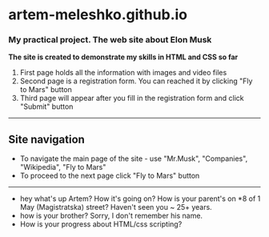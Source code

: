 # artem-meleshko.github.io
### My practical project. The web site about Elon Musk
**The site is created to demonstrate my skills in HTML and CSS so far**
1. First page holds all the information with images and video files
2. Second page is a registration form. You can reached it by clicking "Fly to Mars" button
3. Third page will appear after you fill in the registration form and click "Submit" button
___
## Site navigation
- To navigate the main page of the site - use "Mr.Musk", "Companies", "Wikipedia", "Fly to Mars"
- To proceed to the next page click "Fly to Mars" button

---
- hey what's up Artem? How it's going on? How is your parent's on *8 of 1 May (Magistratska) street? Haven't seen you ~ 25+ years.
- how is your brother? Sorry, I don't remember his name.
- How is your progress about HTML/css scripting?
